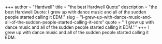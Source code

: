 +++
author = "Hardwell"
title = "the best Hardwell Quote"
description = "the best Hardwell Quote: I grew up with dance music and all of the sudden people started calling it EDM."
slug = "i-grew-up-with-dance-music-and-all-of-the-sudden-people-started-calling-it-edm"
quote = '''I grew up with dance music and all of the sudden people started calling it EDM.'''
+++
I grew up with dance music and all of the sudden people started calling it EDM.

